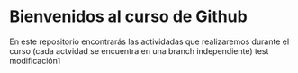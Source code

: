 # Bienvenidos al curso de Github
En este repositorio encontrarás las actividadas que realizaremos durante el curso (cada actvidad se encuentra en una branch independiente)
test
modificación1